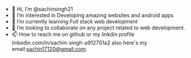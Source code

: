 - 👋 Hi, I’m @sachinsingh21
- 👀 I’m interested in Developing amazing websites and android apps
- 🌱 I’m currently learning Full stack web development
- 💞️ I’m looking to collaborate on any project related to web development.
- 📫 How to reach me on github or my linkdin profile linkedin.com/in/sachin-singh-a912701a2 also here's my email:sachin17120@gmail.com.

<!---
sachinsingh21/sachinsingh21 is a ✨ special ✨ repository because its `README.md` (this file) appears on your GitHub profile.
You can click the Preview link to take a look at your changes.
--->
